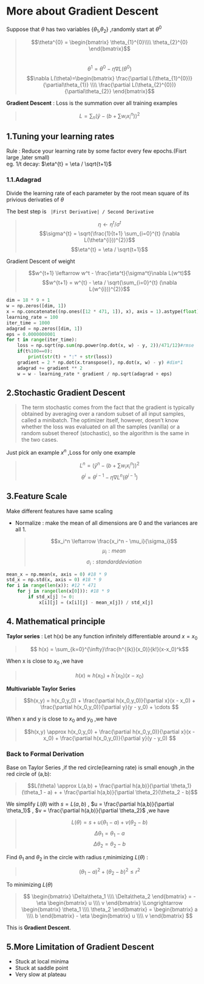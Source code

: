 # More about Gradient Descent

Suppose that $\theta$ has two variables {$\theta_{1}$,$\theta_{2}$} ,randomly start at $\theta^{0}$ 
> $$\theta^{0} = \begin{bmatrix} 
\theta_{1}^{0}\\\\ \theta_{2}^{0} 
\end{bmatrix}$$  
> $$\theta^{1} = \theta^{0} - \eta\nabla L(\theta^{0})$$
> $$\nabla L(\theta)=\begin{bmatrix}
    \frac{\partial L(\theta_{1}^{0})}{\partial\theta_{1}} \\\\
    \frac{\partial L(\theta_{2}^{0})}{\partial\theta_{2}} 
\end{bmatrix}$$

**Gradient Descent** : Loss is the summation over all training examples
> $$L = \sum_{n} (\hat{y} - (b + \sum w_ix_i^n))^2$$

## 1.Tuning your learning rates
Rule : Reduce your learning rate by some factor every few epochs.(Fisrt large ,later small)  
eg. 1/t decay:  $\eta^{t} = \eta / \sqrt{t+1}$  

### 1.1.Adagrad
Divide the learning rate of each parameter by the root mean square of its privious derivaties of 
$\theta$

The best step is ` |First Derivative| / Second Derivative`  

> $$\eta \leftarrow \eta^{t} / \sigma^{t}$$
> $$\sigma^{t} = \sqrt{\frac{1}{t+1} \sum_{i=0}^{t} (\nabla L(\theta^{i}))^{2}}$$
> $$\eta^{t} = \eta / \sqrt{t+1}$$

Gradient Descent of weight
> $$w^{t+1} \leftarrow w^t - \frac{\eta^t}{\sigma^t}\nabla L(w^t)$$
> $$w^{t+1} = w^{t} - \eta / \sqrt{\sum_{i=0}^{t} (\nabla L(w^{i}))^{2}}$$

```python
dim = 18 * 9 + 1
w = np.zeros([dim, 1])
x = np.concatenate((np.ones([12 * 471, 1]), x), axis = 1).astype(float)
learning_rate = 100
iter_time = 1000
adagrad = np.zeros([dim, 1])
eps = 0.0000000001
for t in range(iter_time):
    loss = np.sqrt(np.sum(np.power(np.dot(x, w) - y, 2))/471/12)#rmse
    if(t%100==0):
        print(str(t) + ":" + str(loss))
    gradient = 2 * np.dot(x.transpose(), np.dot(x, w) - y) #dim*1
    adagrad += gradient ** 2
    w = w - learning_rate * gradient / np.sqrt(adagrad + eps)
```

## 2.Stochastic Gradient Descent
>  The term stochastic comes from the fact that the gradient is typically obtained by averaging over a random subset of all input samples, called a minibatch. The optimizer itself, however, doesn’t know whether the loss was evaluated on all the samples (vanilla) or a random subset thereof (stochastic), so the algorithm is the same in the two cases.

Just pick an example $x^n$ ,Loss for only one example
> $$L^n = ( \hat{y}^n - (b+\sum w_ix_i^n) )^2$$
> $$\theta^i = \theta^{i-1}- \eta\nabla L^n(\theta^{i-1})$$

## 3.Feature Scale
Make different features have same scaling
- Normalize : make the mean of all dimensions are 0 and the variances are all 1.
  > $$x_i^n \leftarrow \frac{x_i^n - \mu_i}{\sigma_i}$$
  > $$\mu_i : mean$$
  >$$\sigma_i : standard deviation$$

```python
mean_x = np.mean(x, axis = 0) #18 * 9 
std_x = np.std(x, axis = 0) #18 * 9 
for i in range(len(x)): #12 * 471
    for j in range(len(x[0])): #18 * 9 
        if std_x[j] != 0:
            x[i][j] = (x[i][j] - mean_x[j]) / std_x[j]
```

## 4. Mathematical principle
**Taylor series** : Let h(x) be any function infinitely differentiable around $x = x_0$
> $$ h(x) = \sum_{k=0}^{\infty}\frac{h^{(k)}(x_0)}{k!}(x-x_0)^k$$ 

When x is close to $x_0$ ,we have 
> $$ h(x) \approx h(x_0) + h^\prime(x_0)(x-x_0)$$

**Multivariable Taylor Series**
> $$h(x,y) = h(x_0,y_0) + \frac{\partial h(x_0,y_0)}{\partial x}(x - x_0) + \frac{\partial h(x_0,y_0)}{\partial y}(y - y_0) + \cdots $$

When x and y is close to $x_0$ and $y_0$ ,we have 
> $$h(x,y) \approx h(x_0,y_0) + \frac{\partial h(x_0,y_0)}{\partial x}(x - x_0) + \frac{\partial h(x_0,y_0)}{\partial y}(y - y_0) $$

### Back to Formal Derivation
Base on Taylor Series ,if the red circle(learning rate) is small enough ,in the red circle of (a,b):
> $$L(\theta) \approx L(a,b) + \frac{\partial h(a,b)}{\partial \theta_1}(\theta_1 - a) + + \frac{\partial h(a,b)}{\partial \theta_2}(\theta_2 - b)$$

We simplify $L(\theta)$ with $s = L(a,b)$ , $u = \frac{\partial h(a,b)}{\partial \theta_1}$ , $v = \frac{\partial h(a,b)}{\partial \theta_2}$ ,we have

> $$L(\theta) = s + u(\theta_1 - a) + v(\theta_2 -b)$$
> $$\Delta\theta_1 = \theta_1 - a$$
> $$\Delta\theta_2 = \theta_2 - b$$

Find $\theta_1$ and $\theta_2$ in the circle with radius r,minimizing $L(\theta)$ :
> $$(\theta_1 - a)^2 + (\theta_2 - b)^2 \leq r^2$$

To minimizing $L(\theta)$ 
> $$ \begin{bmatrix}
    \Delta\theta_1 \\\\ \Delta\theta_2
\end{bmatrix} = -\eta \begin{bmatrix}
    u \\\\ v
\end{bmatrix} \Longrightarrow \begin{bmatrix}
    \theta_1 \\\\ \theta_2
\end{bmatrix} = \begin{bmatrix}
    a \\\\ b
\end{bmatrix} - \eta \begin{bmatrix}
    u \\\\ v
\end{bmatrix}
$$

This is **Gradient Descent**.

## 5.More Limitation of Gradient Descent
- Stuck at local minima
- Stuck at saddle point
- Very slow at plateau
